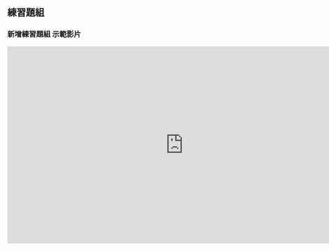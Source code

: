 ## 練習題組 ##

### 新增練習題組 示範影片 ###
<iframe width="800" height="450" src="https://www.youtube.com/embed/fFzSY8ispCc?start=65" frameborder="0" allow="autoplay; encrypted-media" allowfullscreen></iframe>


